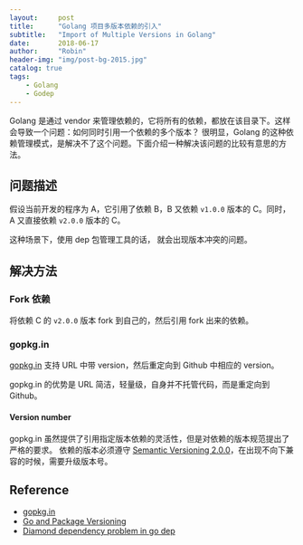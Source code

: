 ```yaml
---
layout:     post
title:      "Golang 项目多版本依赖的引入"
subtitle:   "Import of Multiple Versions in Golang"
date:       2018-06-17
author:     "Robin"
header-img: "img/post-bg-2015.jpg"
catalog: true
tags:
    - Golang
    - Godep
---
```


Golang 是通过 vendor 来管理依赖的，它将所有的依赖，都放在该目录下。这样会导致一个问题：如何同时引用一个依赖的多个版本？
很明显，Golang 的这种依赖管理模式，是解决不了这个问题。下面介绍一种解决该问题的比较有意思的方法。

## 问题描述

假设当前开发的程序为 A，它引用了依赖 B，B 又依赖 `v1.0.0` 版本的 C。同时，A 又直接依赖 `v2.0.0` 版本的 C。

这种场景下，使用 dep 包管理工具的话， 就会出现版本冲突的问题。

## 解决方法

### Fork 依赖

将依赖 C 的 `v2.0.0` 版本 fork 到自己的，然后引用 fork 出来的依赖。

### gopkg.in

[gopkg.in](http://labix.org/gopkg.in) 支持 URL 中带 version，然后重定向到 Github 中相应的 version。

gopkg.in 的优势是 URL 简洁，轻量级，自身并不托管代码，而是重定向到 Github。

#### Version number

gopkg.in 虽然提供了引用指定版本依赖的灵活性，但是对依赖的版本规范提出了严格的要求。
依赖的版本必须遵守 [Semantic Versioning 2.0.0](https://semver.org/)，在出现不向下兼容的时候，需要升级版本号。

## Reference

- [gopkg.in](http://labix.org/gopkg.in)
- [Go and Package Versioning](http://zduck.com/2014/go-and-package-versioning/)
- [Diamond dependency problem in go dep](https://mycodesmells.com/post/diamond-dependency-problem-in-go-dep)

